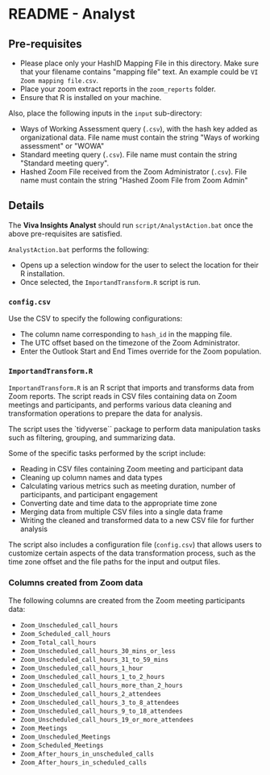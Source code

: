 # README - Analyst

## Pre-requisites 

- Please place only your HashID Mapping File in this directory. Make sure that your filename contains "mapping file" text. An example could be `VI Zoom mapping file.csv`.
- Place your zoom extract reports in the `zoom_reports` folder.
- Ensure that R is installed on your machine.

Also, place the following inputs in the `input` sub-directory:
  - Ways of Working Assessment query (`.csv`), with the hash key added as organizational data. File name must contain the string "Ways of working assessment" or "WOWA"
  - Standard meeting query (`.csv`). File name must contain the string "Standard meeting query".
  - Hashed Zoom File received from the Zoom Administrator (`.csv`). File name must contain the string "Hashed Zoom File from Zoom Admin"

## Details

The **Viva Insights Analyst** should run `script/AnalystAction.bat` once the above pre-requisites are satisfied. 

`AnalystAction.bat` performs the following: 

- Opens up a selection window for the user to select the location for their R installation. 
- Once selected, the `ImportandTransform.R` script is run.

### `config.csv`

Use the CSV to specify the following configurations:
- The column name corresponding to `hash_id` in the mapping file.
- The UTC offset based on the timezone of the Zoom Administrator.
- Enter the Outlook Start and End Times override for the Zoom population.

### `ImportandTransform.R`

`ImportandTransform.R` is an R script that imports and transforms data from Zoom reports. The script reads in CSV files containing data on Zoom meetings and participants, and performs various data cleaning and transformation operations to prepare the data for analysis.

The script uses the `tidyverse`` package to perform data manipulation tasks such as filtering, grouping, and summarizing data. 

Some of the specific tasks performed by the script include:

- Reading in CSV files containing Zoom meeting and participant data
- Cleaning up column names and data types
- Calculating various metrics such as meeting duration, number of participants, and participant engagement
- Converting date and time data to the appropriate time zone
- Merging data from multiple CSV files into a single data frame
- Writing the cleaned and transformed data to a new CSV file for further analysis

The script also includes a configuration file (`config.csv`) that allows users to customize certain aspects of the data transformation process, such as the time zone offset and the file paths for the input and output files.

### Columns created from Zoom data

The following columns are created from the Zoom meeting participants data:

- `Zoom_Unscheduled_call_hours`
- `Zoom_Scheduled_call_hours`
- `Zoom_Total_call_hours`
- `Zoom_Unscheduled_call_hours_30_mins_or_less`
- `Zoom_Unscheduled_call_hours_31_to_59_mins`
- `Zoom_Unscheduled_call_hours_1_hour`
- `Zoom_Unscheduled_call_hours_1_to_2_hours`
- `Zoom_Unscheduled_call_hours_more_than_2_hours`
- `Zoom_Unscheduled_call_hours_2_attendees`
- `Zoom_Unscheduled_call_hours_3_to_8_attendees`
- `Zoom_Unscheduled_call_hours_9_to_18_attendees`
- `Zoom_Unscheduled_call_hours_19_or_more_attendees`
- `Zoom_Meetings`
- `Zoom_Unscheduled_Meetings`
- `Zoom_Scheduled_Meetings`
- `Zoom_After_hours_in_unscheduled_calls`
- `Zoom_After_hours_in_scheduled_calls`